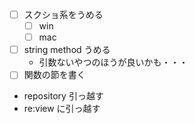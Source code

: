 - [ ] スクショ系をうめる
  - [ ] win
  - [ ] mac
- [ ] string method うめる
  - 引数ないやつのほうが良いかも・・・
- [ ] 関数の節を書く
- repository 引っ越す
- re:view に引っ越す
